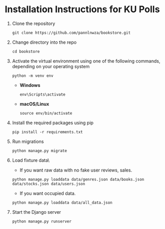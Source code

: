 # Installation Instructions for KU Polls

1. Clone the repository
   ```
   git clone https://github.com/pannlnwza/bookstore.git
   ```
2. Change directory into the repo
   ```
   cd bookstore
   ```

3. Activate the virtual environment using one of the following commands, depending on your operating system

    ```shell
    python -m venv env
    ```
    - **Windows**
    
      ```shell
      env\Scripts\activate
      ```
    
    - **macOS/Linux**
    
        ```shell
        source env/bin/activate
        ```

4. Install the required packages using pip
   ```shell
   pip install -r requirements.txt
   ```

5. Run migrations
   ```shell
   python manage.py migrate
   ```
   
6. Load fixture data\
   - If you want raw data with no fake user reviews, sales.   
   ```shell
   python manage.py loaddata data/genres.json data/books.json data/stocks.json data/users.json
   ```
   - If you want occupied data.
   ```shell
   python manage.py loaddata data/all_data.json
   
7. Start the Django server
   ```shell
   python manage.py runserver
   ```

